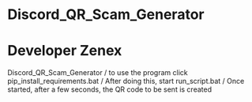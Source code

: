 # Discord_QR_Scam_Generator
# Developer Zenex
  Discord_QR_Scam_Generator / 
  to use the program click pip_install_requirements.bat / 
  After doing this, start run_script.bat / 
  Once started, after a few seconds, the QR code to be sent is created
